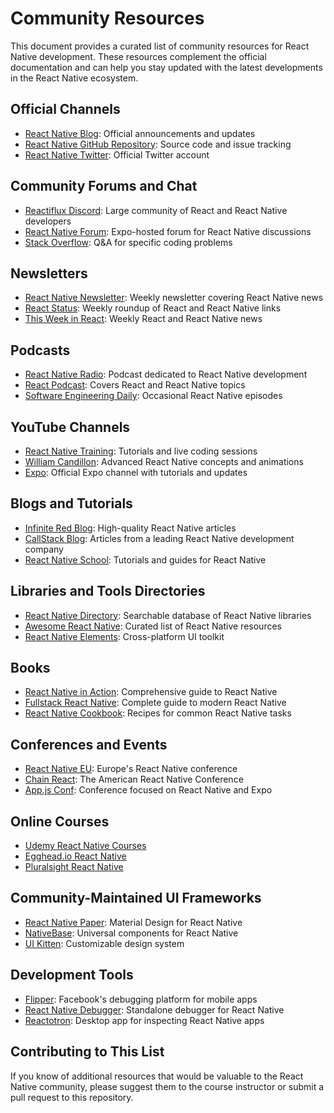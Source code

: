 # Community Resources

This document provides a curated list of community resources for React Native development. These resources complement the official documentation and can help you stay updated with the latest developments in the React Native ecosystem.

## Official Channels

- [React Native Blog](https://reactnative.dev/blog): Official announcements and updates
- [React Native GitHub Repository](https://github.com/facebook/react-native): Source code and issue tracking
- [React Native Twitter](https://twitter.com/reactnative): Official Twitter account

## Community Forums and Chat

- [Reactiflux Discord](https://www.reactiflux.com/): Large community of React and React Native developers
- [React Native Forum](https://forums.expo.dev/c/react-native/10): Expo-hosted forum for React Native discussions
- [Stack Overflow](https://stackoverflow.com/questions/tagged/react-native): Q&A for specific coding problems

## Newsletters

- [React Native Newsletter](https://reactnativenewsletter.com/): Weekly newsletter covering React Native news
- [React Status](https://react.statuscode.com/): Weekly roundup of React and React Native links
- [This Week in React](https://thisweekinreact.com/): Weekly React and React Native news

## Podcasts

- [React Native Radio](https://reactnativeradio.com/): Podcast dedicated to React Native development
- [React Podcast](https://reactpodcast.simplecast.com/): Covers React and React Native topics
- [Software Engineering Daily](https://softwareengineeringdaily.com/category/react-native/): Occasional React Native episodes

## YouTube Channels

- [React Native Training](https://www.youtube.com/c/ReactNativeTraining): Tutorials and live coding sessions
- [William Candillon](https://www.youtube.com/c/wcandillon): Advanced React Native concepts and animations
- [Expo](https://www.youtube.com/c/ExpoDevs): Official Expo channel with tutorials and updates

## Blogs and Tutorials

- [Infinite Red Blog](https://shift.infinite.red/tagged/react-native): High-quality React Native articles
- [CallStack Blog](https://callstack.com/blog/): Articles from a leading React Native development company
- [React Native School](https://www.reactnativeschool.com/blog): Tutorials and guides for React Native

## Libraries and Tools Directories

- [React Native Directory](https://reactnative.directory/): Searchable database of React Native libraries
- [Awesome React Native](https://github.com/jondot/awesome-react-native): Curated list of React Native resources
- [React Native Elements](https://reactnativeelements.com/): Cross-platform UI toolkit

## Books

- [React Native in Action](https://www.manning.com/books/react-native-in-action): Comprehensive guide to React Native
- [Fullstack React Native](https://www.newline.co/fullstack-react-native/): Complete guide to modern React Native
- [React Native Cookbook](https://www.oreilly.com/library/view/react-native-cookbook/9781491993835/): Recipes for common React Native tasks

## Conferences and Events

- [React Native EU](https://react-native.eu/): Europe's React Native conference
- [Chain React](https://chainreactconf.com/): The American React Native Conference
- [App.js Conf](https://appjs.co/): Conference focused on React Native and Expo

## Online Courses

- [Udemy React Native Courses](https://www.udemy.com/topic/react-native/)
- [Egghead.io React Native](https://egghead.io/q/react-native)
- [Pluralsight React Native](https://www.pluralsight.com/paths/react-native)

## Community-Maintained UI Frameworks

- [React Native Paper](https://callstack.github.io/react-native-paper/): Material Design for React Native
- [NativeBase](https://nativebase.io/): Universal components for React Native
- [UI Kitten](https://akveo.github.io/react-native-ui-kitten/): Customizable design system

## Development Tools

- [Flipper](https://fbflipper.com/): Facebook's debugging platform for mobile apps
- [React Native Debugger](https://github.com/jhen0409/react-native-debugger): Standalone debugger for React Native
- [Reactotron](https://github.com/infinitered/reactotron): Desktop app for inspecting React Native apps

## Contributing to This List

If you know of additional resources that would be valuable to the React Native community, please suggest them to the course instructor or submit a pull request to this repository. 